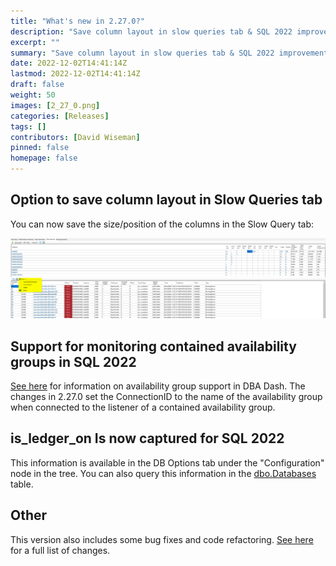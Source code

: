 ```yaml
---
title: "What's new in 2.27.0?"
description: "Save column layout in slow queries tab & SQL 2022 improvements..."
excerpt: ""
summary: "Save column layout in slow queries tab & SQL 2022 improvements..."
date: 2022-12-02T14:41:14Z
lastmod: 2022-12-02T14:41:14Z
draft: false
weight: 50
images: [2_27_0.png]
categories: [Releases]
tags: []
contributors: [David Wiseman]
pinned: false
homepage: false
---
```

## Option to save column layout in Slow Queries tab

You can now save the size/position of the columns in the Slow Query tab:

[![Slow Queries Grid](slow-queries-grid-layout.png)](slow-queries-grid-layout.png)

## Support for monitoring contained availability groups in SQL 2022

[See here](/docs/help/availability_groups/) for information on availability group support in DBA Dash.  The changes in 2.27.0 set the ConnectionID to the name of the availability group when connected to the listener of a contained availability group.

## is_ledger_on Is now captured for SQL 2022

This information is available in the DB Options tab under the "Configuration" node in the tree.  You can also query this information in the [dbo.Databases](https://github.com/trimble-oss/dba-dash/blob/main/DBADashDB/dbo/Tables/Databases.sql) table.

## Other

This version also includes some bug fixes and code refactoring.  [See here](https://github.com/trimble-oss/dba-dash/releases/tag/2.27.0) for a full list of changes.
